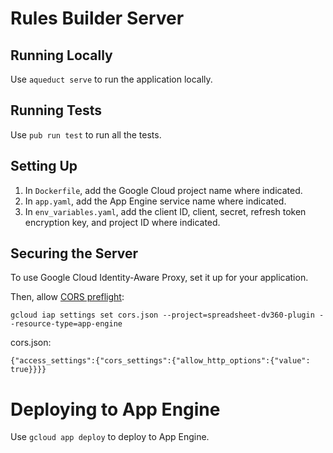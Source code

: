 # Rules Builder Server 

## Running Locally 

Use `aqueduct serve` to run the application locally.

## Running Tests 

Use `pub run test` to run all the tests.

## Setting Up

1. In `Dockerfile`, add the Google Cloud project name where indicated.
2. In `app.yaml`, add the App Engine service name where indicated.
3. In `env_variables.yaml`, add the client ID, client, secret, refresh token encryption key, and project ID where indicated.

## Securing the Server
To use Google Cloud Identity-Aware Proxy, set it up for your application.

Then, allow [CORS preflight](https://cloud.google.com/iap/docs/customizing#allowing_http_options_requests_cors_preflight): 

```
gcloud iap settings set cors.json --project=spreadsheet-dv360-plugin --resource-type=app-engine
```
cors.json:
```
{"access_settings":{"cors_settings":{"allow_http_options":{"value": true}}}}
```

# Deploying to App Engine

Use `gcloud app deploy` to deploy to App Engine.